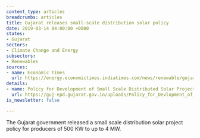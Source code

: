 ```yaml
---
content_type: articles
breadcrumbs: articles
title: Gujarat releases small-scale distribution solar policy
date: 2019-03-14 04:00:00 +0000
states:
- Gujarat
sectors:
- Climate Change and Energy
subsectors:
- Renewables
sources:
- name: Economic Times
  url: https://energy.economictimes.indiatimes.com/news/renewable/gujarat-announces-policy-for-small-scale-solar-power-generation/68296377
details:
- name: Policy for Development of Small Scale Distributed Solar Projects - 2019
  url: https://guj-epd.gujarat.gov.in/uploads/Policy_for_Devlopment_of_Small_Scale_Distributed_Solar_Projects-2019.pdf
is_newsletter: false

---
```

The Gujarat government released a small scale distribution solar project policy for producers of 500 KW to up to 4 MW.
